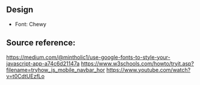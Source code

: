 ## Design
- Font: Chewy


## Source reference:
 https://medium.com/@mintholic1/use-google-fonts-to-style-your-javascript-app-a74c6d21147a
 https://www.w3schools.com/howto/tryit.asp?filename=tryhow_js_mobile_navbar_hor
 https://www.youtube.com/watch?v=t0CdtUEzfLo
 
 
